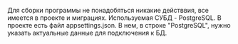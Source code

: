 Для сборки программы не понадобяться никакие действвия, все имеется в проекте и миграциях. Используемая СУБД - PostgreSQL. В проекте есть файл appsettings.json. В нем, в строке "PostgreSQL", нужно указать актуальные данные для подключения к БД.
